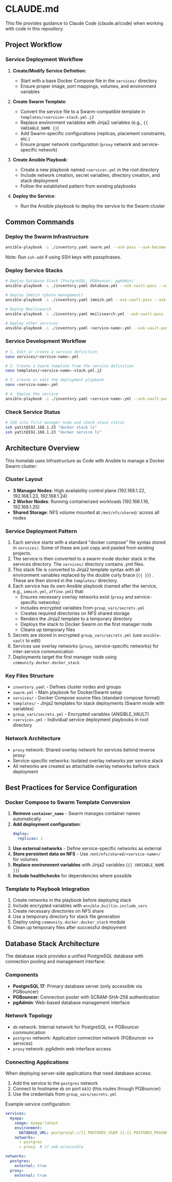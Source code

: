 # CLAUDE.md
This file provides guidance to Claude Code (claude.ai/code) when working with code in this repository.

## Project Workflow

### Service Deployment Workflow
1. **Create/Modify Service Definition**:
   - Start with a base Docker Compose file in the `services/` directory
   - Ensure proper image, port mappings, volumes, and environment variables

2. **Create Swarm Template**:
   - Convert the service file to a Swarm-compatible template in `templates/<service>-stack.yml.j2`
   - Replace environment variables with Jinja2 variables (e.g., `{{ VARIABLE_NAME }}`)
   - Add Swarm-specific configurations (replicas, placement constraints, etc.)
   - Ensure proper network configuration (`proxy` network and service-specific network)

3. **Create Ansible Playbook**:
   - Create a new playbook named `<service>.yml` in the root directory
   - Include network creation, secret variables, directory creation, and stack deployment
   - Follow the established pattern from existing playbooks

4. **Deploy the Service**:
   - Run the Ansible playbook to deploy the service to the Swarm cluster

## Common Commands

### Deploy the Swarm Infrastructure
```bash
ansible-playbook -i ./inventory.yaml swarm.yml --ask-pass --ask-become-pass
```
Note: Run `ssh-add` if using SSH keys with passphrases.

### Deploy Service Stacks
```bash
# Deploy Database Stack (PostgreSQL, PGBouncer, pgAdmin)
ansible-playbook -i ./inventory.yaml database.yml --ask-vault-pass --ask-become-pass

# Deploy Immich (photo management)
ansible-playbook -i ./inventory.yaml immich.yml --ask-vault-pass --ask-become-pass

# Deploy Meilisearch
ansible-playbook -i ./inventory.yaml meilisearch.yml --ask-vault-pass --ask-become-pass

# Deploy other services
ansible-playbook -i ./inventory.yaml <service-name>.yml --ask-vault-pass --ask-become-pass
```

### Service Development Workflow
```bash
# 1. Edit or create a service definition
nano services/<service-name>.yml

# 2. Create a Swarm template from the service definition
nano templates/<service-name>-stack.yml.j2

# 3. Create or edit the deployment playbook
nano <service-name>.yml

# 4. Deploy the service
ansible-playbook -i ./inventory.yaml <service-name>.yml --ask-vault-pass --ask-become-pass
```

### Check Service Status
```bash
# SSH into first manager node and check stack status
ssh yatit@192.168.1.23 "docker stack ls"
ssh yatit@192.168.1.23 "docker service ls"
```

## Architecture Overview
This homelab uses Infrastructure as Code with Ansible to manage a Docker Swarm cluster:

### Cluster Layout
- **3 Manager Nodes**: High availability control plane (192.168.1.22, 192.168.1.23, 192.168.1.24)
- **2 Worker Nodes**: Running containerized workloads (192.168.1.16, 192.168.1.25)
- **Shared Storage**: NFS volume mounted at `/mnt/nfs/shared/` across all nodes

### Service Deployment Pattern
1. Each service starts with a standard "docker compose" file syntax stored in `services/`. Some of these are just copy and pasted from existing projects.
2. The service is then converted to a swarm mode docker stack in the services directory. The `services/` directory contains .yml files.
3. This stack file is converted to Jinja2 template syntax with all environment variables replaced by the double curly brace (`{{ }}`) . These are then stored in the `templates/` directory.
4. Each service has its own Ansible playbook (named after the service, e.g., `immich.yml`, `affine.yml`) that:
   - Ensures necessary overlay networks exist (`proxy` and service-specific networks)
   - Includes encrypted variables from `group_vars/secrets.yml`
   - Creates required directories on NFS shared storage
   - Renders the Jinja2 template to a temporary directory
   - Deploys the stack to Docker Swarm on the first manager node
   - Cleans up temporary files
5. Secrets are stored in encrypted `group_vars/secrets.yml` (use `ansible-vault` to edit)
6. Services use overlay networks (`proxy`, service-specific networks) for inter-service communication
7. Deployments target the first manager node using `community.docker.docker_stack`

### Key Files Structure
- `inventory.yaml` - Defines cluster nodes and groups
- `swarm.yml` - Main playbook for Docker/Swarm setup
- `services/` - Docker Compose source files (standard compose format)
- `templates/` - Jinja2 templates for stack deployments (Swarm mode with variables)
- `group_vars/secrets.yml` - Encrypted variables (ANSIBLE_VAULT)
- `<service>.yml` - Individual service deployment playbooks in root directory

### Network Architecture
- `proxy` network: Shared overlay network for services behind reverse proxy
- Service-specific networks: Isolated overlay networks per service stack
- All networks are created as attachable overlay networks before stack deployment

## Best Practices for Service Configuration

### Docker Compose to Swarm Template Conversion
1. **Remove `container_name`** - Swarm manages container names automatically
2. **Add deployment configuration**:
   ```yaml
   deploy:
     replicas: 1
   ```
3. **Use external networks** - Define service-specific networks as external
4. **Store persistent data on NFS** - Use `/mnt/nfs/shared/<service-name>/` for volumes
5. **Replace environment variables** with Jinja2 variables (`{{ VARIABLE_NAME }}`)
6. **Include healthchecks** for dependencies where possible

### Template to Playbook Integration
1. Create networks in the playbook before deploying stack
2. Include encrypted variables with `ansible.builtin.include_vars`
3. Create necessary directories on NFS share
4. Use a temporary directory for stack file generation
5. Deploy using `community.docker.docker_stack` module
6. Clean up temporary files after successful deployment

## Database Stack Architecture

The database stack provides a unified PostgreSQL database with connection pooling and management interface:

### Components
- **PostgreSQL 17**: Primary database server (only accessible via PGBouncer)
- **PGBouncer**: Connection pooler with SCRAM-SHA-256 authentication
- **pgAdmin**: Web-based database management interface

### Network Topology
- `db` network: Internal network for PostgreSQL ↔ PGBouncer communication
- `postgres` network: Application connection network (PGBouncer ↔ services)
- `proxy` network: pgAdmin web interface access

### Connecting Applications
When deploying server-side applications that need database access:
1. Add the service to the `postgres` network
2. Connect to hostname `db` on port `6432` (this routes through PGBouncer)
3. Use the credentials from `group_vars/secrets.yml`

Example service configuration:
```yaml
services:
  myapp:
    image: myapp:latest
    environment:
      DATABASE_URL: postgresql://{{ POSTGRES_USER }}:{{ POSTGRES_PASSWORD }}@db:6432/{{ POSTGRES_DB }}
    networks:
      - postgres
      - proxy  # if web-accessible

networks:
  postgres:
    external: true
  proxy:
    external: true
```
